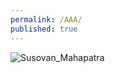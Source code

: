 ```yaml
---
permalink: /AAA/
published: true
---
```


![Susovan_Mahapatra]({{site.baseurl}}/images/AAA_Susovan)
